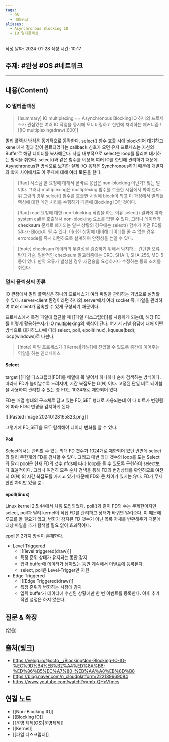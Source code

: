 ```yaml
---
tags:
  - OS
  - 네트워크
aliases:
  - Asynchronous Blocking IO
  - IO 멀티플렉싱
---
```

작성 날짜: 2024-01-28
작성 시간: 10:17

## 주제: #완성 #OS #네트워크 

----
## 내용(Content)
### IO 멀티플렉싱
>[!summary] IO multiplexing == Asynchronous Blocking IO
>하나의 프로세스가 관심있는 여러 IO 작업을 동시에 모니터링하고 한번에 처리하는 메커니즘
>![[IO multiplexing(draw)|600]]

멀티 플렉싱 방식은 동기적으로 동작한다. select() 함수 호출 시에 block되어 대기하고 kenel에서 결과 값이 완료되었다는 callback 신호가 오면 유저 프로세스는 자신의 Buffer로 해당 데이터를 복사해온다. 사실 내부적으로 select는 loop를 돌리며 대기하는 방식을 취한다. select()와 같은 함수를 이용해 여러 IO를 한번에 관리하기 때문에 Asynchronous한 방식으로 보지만 실제 I/O 동작은 Synchronous하기 때문에 개발자와 학자 사이에서도 이 주제에 대해 여러 토론을 한다.

>[!faq] 시스템 콜 요청에 대해서 곧바로 응답은 non-blocking 아닌가?
>맞는 말이다. 그러나 multiplexing은 multiplexing 함수를 호출한 시점에서 봐야 한다. 위 그림의 경우 select() 함수를 호출한 시점에 block이 되고 이 과정에서 멀티플렉싱에 대한 메인 처리를 수행하기 때문에 Blocking IO인 것이다.

>[!faq] read 요청에 대한 non-blocking 작업을 하는 이유
>select() 결과에 따라 system call을 호출해서 non-blocking 요소를 없앨 수 있다. 그러나 데이터가 **checksum** 문제로 폐기되는 일부 상황의 경우에는 select() 함수가 어떤 FD를 읽다가 Block이 될 수 있다. 이러한 상황에 대비해 데이터를 줄 수 없는 경우 errorcode를 즉시 리턴하도록 설계하여 안정성을 높일 수 있다.

>[!note] checksum
>데이터의 무결성을 검증하기 위해서 탐지하는 간단한 오류 탐지 기술. 일반적인 checksum 알고리즘에는 CRC, SHA-1, SHA-256, MD-5등이 있다. 만약 오류가 발생한 경우 재전송을 요청하거나 수정하는 등의 조치를 취한다.

### 멀티 플렉싱의 종류
IO 관점에서 멀티 플렉싱은 하나의 프로세스가 여러 파일을 관리하는 기법으로 설명할 수 있다. server-client 환경이라면 하나의 server에서 여러 socket 즉, 파일을 관리하여 여러 client가 접속할 수 있게 구성되기 때문이다.

프로세스에서 특정 파일에 접근할 때 [[파일 디스크립터]]를 사용하게 되는데, 해당 FD를 어떻게 활용하는지가 IO multiplexing의 핵심이 된다. 여기서 커널 응답에 대해 어떤 방식으로 대기하느냐에 따라 select, poll, epoll(linux), kqueue(bsd), iocp(windows)로 나뉜다.


>[!note] 파일
>프로세스가 [[Kernel|커널]]에 진입할 수 있도록 중간에 이어주는 역할을 하는 인터페이스

#### Select
target [[파일 디스크립터|FD]]를 배열에 쭉 넣어서 하나하나 순차 검색하는 방식이다. 따라서 FD가 늘어날수록 느려지며, 시간 복잡도는 $O(N)$ 이다. 고정된 단일 비트 테이블을 사용하여 관리할 수 있는 총 FD는 1024개로 제한되어 있다.

FD는 배열 형태의 구조체로 담고 있는 FD_SET 형태로 사용되는데 이 때 비트가 변경됨에 따라 FD의 변경을 감지하게 된다

![[Pasted image 20240128165823.png]]

그렇기에 FD_SET을 모두 탐색해야 데이터 변화를 알 수 있다.

#### Poll
Select에서는 관리할 수 있는 최대 FD 갯수가 1024개로 제한되어 있던 반면에 select와 달리 무한개의 FD를 검사할 수 있다. 그리고 매번 최대 갯수의 loop를 도는 Select와 달리 pool은 현재 FD의 갯수 nfds에 따라 loop를 돌 수 있도록 구현하여 select보다 효율적이다. 그러나 여전히 모두 순차 검색을 통해 FD의 변경상태를 확인하므로 여전히 $O(N)$ 의 시간 복잡도를 가지고 있기 때문에 FD와 큰 차이가 있지는 않다. FD가 무제한인 차이만 있을 뿐..

#### epoll(linux)
Linux kernel 2.5.44에서 처음 도입되었다. poll()과 같이 FD의 수는 무제한이지만 select, poll과 달리 kernel이 직접 FD를 관리하고 상태가 바뀌면 알려준다. 이 떄문에 루프를 돌 필요가 없고, 변화가 감지된 FD 갯수가 아닌 목록 자체를 반환해주기 때문에 대상 파일을 추가 탐색할 필요 없이 효과적이다. 

epoll은 2가지 방식이 존재한다.
- Level Triggered
	- ![[level triggered(draw)]]
	- 특정 준위 상태가 유지되는 동안 감지
	- 입력 buffer에 데이터가 남아있는 동안 계속해서 이벤트에 등록된다.
	- select, poll은 Level-Trigger만 지원
- Edge Triggered
	- ![[Edge Triggered(draw)]]
	- 특정 준위가 변화하는 시점에 감지
	- 입력 buffer가 데이터에 수신된 상황에만 한 번 이벤트를 등록한다. 이후 추가적인 설정은 하지 않는다.


## 질문 & 확장

(없음)

## 출처(링크)
- https://velog.io/@octo__/BlockingNon-Blocking-IO-IO-%EC%9D%B4%EB%B2%A4%ED%8A%B8-%ED%86%B5%EC%A7%80-%EB%AA%A8%EB%8D%B8
- https://blog.naver.com/n_cloudplatform/222189669084
- https://www.youtube.com/watch?v=mb-QHxVfmcs
## 연결 노트
- [[Non-Blocking IO]]
- [[Blocking IO]]
- [[운영 체제(OS)|운영체제]]
- [[Kernel]]
- [[파일 디스크립터]]






